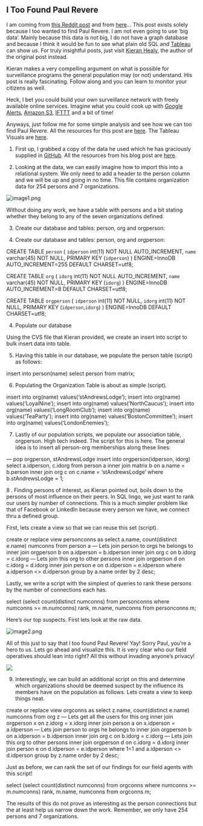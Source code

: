 ## I Too Found Paul Revere
I am coming from [this Reddit post](http://www.reddit.com/r/sociology/comments/1g38fk/finding_paul_revere_in_a_historical_example_a/) and from [here](http://kieranhealy.org/blog/archives/2013/06/09/using-metadata-to-find-paul-revere/)… This post exists solely because I too wanted to find Paul Revere.  I am not even going to use ‘big data’.  Mainly because this data is not big, I do not have a graph database and because I think it would be fun to see what plain old SQL and [Tableau](http://www.tableausoftware.com/) can show us.  For truly insightful posts, just visit [Kieran Healy](http://kieranhealy.org/blog/), the author of the original post instead.

Kieran makes a very compelling argument on what is possible for surveillance programs the general population may (or not) understand.  His post is really fascinating.  Follow along and you can learn to monitor your citizens as well. 

Heck, I bet you could build your own surveillance network with freely available online services.  Imagine what you could cook up with [Google Alerts](http://www.google.com/alerts), [Amazon S3](http://aws.amazon.com/s3/), [IFTTT](https://ifttt.com/) and a bit of time!

Anyways, just follow me for some simple analysis and see how we can too find Paul Revere.  All the resources for this post are [here](https://github.com/Mayin/paulrevere).  The Tableau Visuals are [here](http://public.tableausoftware.com/views/PaulRevere/Summary?:embed=y&:display_count=no).

1. First up, I grabbed a copy of the data he used which he has graciously supplied in [GitHub](https://github.com/).  All the resources from his blog post are [here](https://github.com/kjhealy/revere).

2. Looking at the data, we can easily imagine how to import this into a relational system.  We only need to add a header to the person column and we will be up and going in no time.  This file contains organization data for 254 persons and 7 organizations.

![image1.png]({{site.baseurl}}/docs/image1.png)

Without doing any work, we have a table with persons and a bit stating whether they belong to any of the seven organizations defined.

3. Create our database and tables: person, org and orgperson:

3. Create our database and tables: person, org and orgperson:

CREATE TABLE `person` ( 
  `idperson` int(11) NOT NULL AUTO_INCREMENT, 
  `name` varchar(45) NOT NULL, 
  PRIMARY KEY (`idperson`) 
) ENGINE=InnoDB AUTO_INCREMENT=255 DEFAULT CHARSET=utf8;

CREATE TABLE `org` ( 
  `idorg` int(11) NOT NULL AUTO_INCREMENT, 
  `name` varchar(45) NOT NULL, 
  PRIMARY KEY (`idorg`) 
) ENGINE=InnoDB AUTO_INCREMENT=8 DEFAULT CHARSET=utf8;

CREATE TABLE `orgperson` ( 
  `idperson` int(11) NOT NULL, 
  `idorg` int(11) NOT NULL, 
  PRIMARY KEY (`idperson`,`idorg`) 
) ENGINE=InnoDB DEFAULT CHARSET=utf8;

4. Populate our database

Using the CVS file that Kieran provided, we create an insert into script to bulk insert data into table.

5. Having this table in our database, we populate the person table (script) as follows:

insert into person(name) select person from matrix;

6. Populating the Organization Table is about as simple (script).

insert into org(name) values(‘stAndrewsLodge’); 
insert into org(name) values(‘LoyalNine’); 
insert into org(name) values(‘NorthCaucus’); 
insert into org(name) values(‘LongRoomClub’); 
insert into org(name) values(‘TeaParty’); 
insert into org(name) values(‘BostonCommittee’); 
insert into org(name) values(‘LondonEnemies’);

7. Lastly of our population scripts, we populate our association table, orgperson.  High tech indeed.  The script for this is here.  The general idea is to insert all person-org memberships along these lines:

— pop orgperson, stAndrewsLodge 
insert into orgperson(idperson, idorg) 
select  a.idperson, c.idorg 
from    person a inner join matrix b on a.name = b.person 
        inner join org c on c.name = ‘stAndrewsLodge’ 
where   b.stAndrewsLodge = 1;

8 . Finding persons of interest, as Kieran pointed out, boils down to the persons of most influence on their peers.  In SQL lingo, we just want to rank our users by number of connections.  This is a much simpler problem like that of Facebook or LinkedIn because every person we have, we connect thru a defined group.

First, lets create a view so that we can reuse this set (script).

create or replace view personconns as 
select  a.name, count(distinct e.name) numconns 
from    person a 
        — Lets join person to orgs he belongs to 
        inner join orgperson b on a.idperson = b.idperson 
        inner join org c on b.idorg = c.idorg 
        — Lets join this org to other persons 
        inner join orgperson d on c.idorg = d.idorg 
        inner join person e on d.idperson = e.idperson 
where   a.idperson <> d.idperson 
group by a.name 
order by 2 desc;

Lastly, we write a script with the simplest of queries to rank these persons by the number of connections each has.

select (select count(distinct numconns) from personconns where numconns >= m.numconns) rank, m.name, numconns 
from personconns m;

Here’s our top suspects.  First lets look at the raw data.

![image2.png]({{site.baseurl}}/docs/image2.png)

All of this just to say that I too found Paul Revere! Yay!  Sorry Paul, you’re a hero to us.  Lets go ahead and visualize this.  It is very clear who our field operatives should lean into right?  All this without invading anyone’s privacy!

![]({{site.baseurl}}/docs/image3.png)

9. Interestingly, we can build an additional script on this and determine which organizations should be deemed suspect by the influence its members have on the population as follows.  Lets create a view to keep things neat.

create or replace view orgconns as 
select  z.name, count(distinct e.name) numconns 
from    org z 
        — Lets get all the users for this org 
        inner join orgperson x on z.idorg = x.idorg 
        inner join person a on x.idperson = a.idperson 
        — Lets join person to orgs he belongs to 
        inner join orgperson b on a.idperson = b.idperson 
        inner join org c on b.idorg = c.idorg 
        — Lets join this org to other persons 
        inner join orgperson d on c.idorg = d.idorg 
        inner join person e on d.idperson = e.idperson 
where   1=1 
and     a.idperson <> d.idperson 
group by z.name 
order by 2 desc;

Just as before, we can rank the set of our findings for our field agents with this script!

select (select count(distinct numconns) from orgconns where numconns >= m.numconns) rank, m.name, numconns 
from orgconns m;

The results of this do not prove as interesting as the person connections but the at least help us narrow down the work.  Remember, we only have 254 persons and 7 organizations.